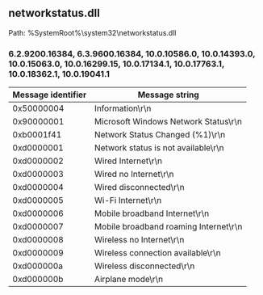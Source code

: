 ## networkstatus.dll

Path: %SystemRoot%\system32\networkstatus.dll

### 6.2.9200.16384, 6.3.9600.16384, 10.0.10586.0, 10.0.14393.0, 10.0.15063.0, 10.0.16299.15, 10.0.17134.1, 10.0.17763.1, 10.0.18362.1, 10.0.19041.1

Message identifier | Message string
--- | ---
0x50000004 | Information\r\n
0x90000001 | Microsoft Windows Network Status\r\n
0xb0001f41 | Network Status Changed (%1)\r\n
0xd0000001 | Network status is not available\r\n
0xd0000002 | Wired Internet\r\n
0xd0000003 | Wired no Internet\r\n
0xd0000004 | Wired disconnected\r\n
0xd0000005 | Wi-Fi Internet\r\n
0xd0000006 | Mobile broadband Internet\r\n
0xd0000007 | Mobile broadband roaming Internet\r\n
0xd0000008 | Wireless no Internet\r\n
0xd0000009 | Wireless connection available\r\n
0xd000000a | Wireless disconnected\r\n
0xd000000b | Airplane mode\r\n
